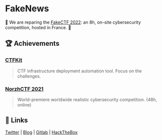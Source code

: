 # FakeNews

🚩 We are reparing the [FakeCTF 2022](https://ctf.fakenews.sh/): an 8h, on-site cybersecurity competition, hosted in France. 🚩

## 🏆 Achievements

### [CTFKit](https://github.com/Team-FakeNews/CTFKit)

> CTF infrastructure deployment automation tool. Focus on the challenges.

### [NorzhCTF 2021](https://ctftime.org/event/1301)

> World-premiere worldwide realistic cybersecurity competition. (48h, online)

## 📎 Links

[Twitter](https://twitter.com/teamfakenews) | [Blog](https://fakenews.sh) | [Gitlab](https://git.fakenews.sh) | [HackTheBox](https://app.hackthebox.eu/teams/overview/4135)

